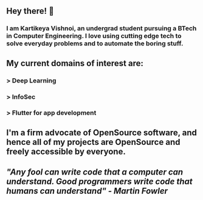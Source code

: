 ## Hey there! 👋

### I am Kartikeya Vishnoi, an undergrad student pursuing a BTech in Computer Engineering. I love using cutting edge tech to solve everyday problems and to automate the boring stuff.

## My current domains of interest are:
### > Deep Learning
### > InfoSec
### > Flutter for app development

## I'm a firm advocate of OpenSource software, and hence all of my projects are OpenSource and freely accessible by everyone.

## *"Any fool can write code that a computer can understand. Good programmers write code that humans can understand" - Martin Fowler*

<!--
**kv778/kv778** is a ✨ _special_ ✨ repository because its `README.md` (this file) appears on your GitHub profile.

Here are some ideas to get you started:

- 🔭 I’m currently working on ...
- 🌱 I’m currently learning ...
- 👯 I’m looking to collaborate on ...
- 🤔 I’m looking for help with ...
- 💬 Ask me about ...
- 📫 How to reach me: ...
- 😄 Pronouns: ...
- ⚡ Fun fact: ...
-->
